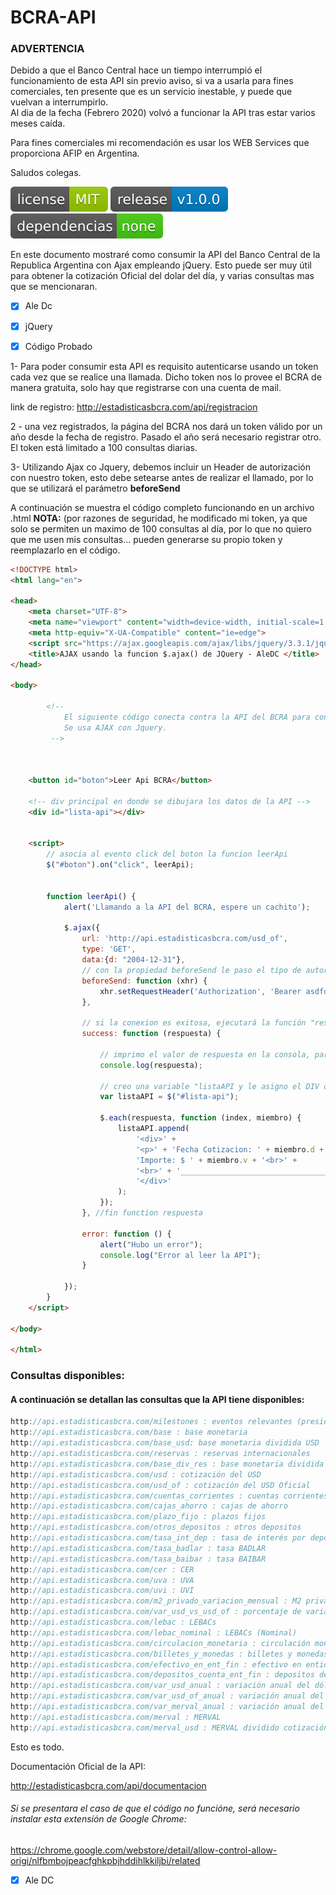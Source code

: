 # BCRA-API

### ADVERTENCIA

Debido a que el Banco Central hace un tiempo interrumpió el funcionamiento de esta API sin previo aviso, si va a usarla para fines comerciales, ten presente que es un servicio inestable, y puede que vuelvan a interrumpirlo.   
Al dia de la fecha (Febrero 2020)  volvó a funcionar la API tras estar varios meses caída.   

Para fines comerciales mi recomendación es usar los WEB Services que proporciona AFIP en Argentina.   

Saludos colegas.   


[![License](https://github.com/aledc7/Scrum-Certification/blob/master/recursos/mit-license.svg)](https://aledc.tk)
[![GitHub release](https://github.com/aledc7/Scrum-Certification/blob/master/recursos/release.svg)](https://aledc.tk)
[![Dependencies](https://github.com/aledc7/Scrum-Certification/blob/master/recursos/dependencias-none.svg)](https://aledc.tk)

En este documento mostraré como consumir la API del Banco Central de la Republica Argentina con Ajax empleando jQuery.
Esto puede ser muy útil para obtener la cotización Oficial del dolar del día, y varias consultas mas que se mencionaran.

- [x] Ale Dc
- [x] jQuery
- [x] Código Probado


1-  Para poder consumir esta API es requisito autenticarse usando un token cada vez que se realice una llamada.  Dicho token nos lo provee el BCRA de manera gratuita, solo hay que registrarse con una cuenta de mail.

link de registro:
http://estadisticasbcra.com/api/registracion


2 - una vez registrados, la página del BCRA nos dará un token válido por un año desde la fecha de registro. 
Pasado el año será necesario registrar otro. El token está limitado a 100 consultas diarias.

3- Utilizando Ajax co  Jquery, debemos incluir un Header de autorización con nuestro token, esto debe setearse antes de realizar el llamado, por lo que se utilizará el parámetro **beforeSend**   


A continuación se muestra el código completo funcionando en un archivo .html
__NOTA:__
(por razones de seguridad, he modificado mi token, ya que solo se permiten un maximo de 100 consultas al día, por lo que no quiero que me usen mis consultas... pueden generarse su propio token y reemplazarlo en el código.

```html
<!DOCTYPE html>
<html lang="en">

<head>
    <meta charset="UTF-8">
    <meta name="viewport" content="width=device-width, initial-scale=1.0">
    <meta http-equiv="X-UA-Compatible" content="ie=edge">
    <script src="https://ajax.googleapis.com/ajax/libs/jquery/3.3.1/jquery.min.js"></script>
    <title>AJAX usando la funcion $.ajax() de JQuery - AleDC </title>
</head>

<body>

        <!-- 
            El siguiente código conecta contra la API del BCRA para consultar la cotización del dolar, y luego la imprime en pantalla.
            Se usa AJAX con Jquery.
         -->



    <button id="boton">Leer Api BCRA</button>

    <!-- div principal en donde se dibujara los datos de la API -->
    <div id="lista-api"></div>


    <script>
        // asocia al evento click del boton la funcion leerApi 
        $("#boton").on("click", leerApi);


        function leerApi() {
            alert('Llamando a la API del BCRA, espere un cachito');

            $.ajax({
                url: 'http://api.estadisticasbcra.com/usd_of',
                type: 'GET',
                data:{d: "2004-12-31"},
                // con la propiedad beforeSend le paso el tipo de autorizacion, en este caso será 'Bearer'  y luego el token que registré en el BCRA
                beforeSend: function (xhr) {
                    xhr.setRequestHeader('Authorization', 'Bearer asdfqwerOiJIUzUxMiIsInR5cCI6IkpXVCJ9.eyJleHAiOjE1NzIzNzcxNTEsInR5cGUiOiJleHRlcm5hbCIsInVzZXIiOiJhbGVqYasdsgsdfWNhc3Ryb0Bob3RtYWlsLmNvbSJ9.TO2eejZIyHHRD3A_yEu7W0DcMdwmuaCwsNLNAgwHS2CzJ5e74IV3a05j--X9-F-mITbrCzFgY-GtQlFg4KtdfQ');
                },

                // si la conexion es exitosa, ejecutará la función "respuesta", definida allí mismo.
                success: function (respuesta) {

                    // imprimo el valor de respuesta en la consola, para debug.
                    console.log(respuesta);

                    // creo una variable "listaAPI y le asigno el DIV que definí arriba, con el "id:lista-api".
                    var listaAPI = $("#lista-api");

                    $.each(respuesta, function (index, miembro) {
                        listaAPI.append(
                            '<div>' +
                            '<p>' + 'Fecha Cotizacion: ' + miembro.d + '<br>' +
                            'Importe: $ ' + miembro.v + '<br>' +
                            '<br>' + '______________________________________' +
                            '</div>'
                        );
                    });
                }, //fin function respuesta

                error: function () {
                    alert("Hubo un error");
                    console.log("Error al leer la API");
                }

            });
        }
    </script>

</body>

</html>
```
### Consultas disponibles:

#### A continuación se detallan las consultas que la API tiene disponibles:

```js
http://api.estadisticasbcra.com/milestones : eventos relevantes (presidencia, ministros de economía, presidentes del BCRA, cepo al dólar)
http://api.estadisticasbcra.com/base : base monetaria
http://api.estadisticasbcra.com/base_usd: base monetaria dividida USD
http://api.estadisticasbcra.com/reservas : reservas internacionales
http://api.estadisticasbcra.com/base_div_res : base monetaria dividida reservas internacionales
http://api.estadisticasbcra.com/usd : cotización del USD
http://api.estadisticasbcra.com/usd_of : cotización del USD Oficial
http://api.estadisticasbcra.com/cuentas_corrientes : cuentas corrientes
http://api.estadisticasbcra.com/cajas_ahorro : cajas de ahorro
http://api.estadisticasbcra.com/plazo_fijo : plazos fijos
http://api.estadisticasbcra.com/otros_depositos : otros depositos
http://api.estadisticasbcra.com/tasa_int_dep : tasa de interés por depósitos
http://api.estadisticasbcra.com/tasa_badlar : tasa BADLAR
http://api.estadisticasbcra.com/tasa_baibar : tasa BAIBAR
http://api.estadisticasbcra.com/cer : CER
http://api.estadisticasbcra.com/uva : UVA
http://api.estadisticasbcra.com/uvi : UVI
http://api.estadisticasbcra.com/m2_privado_variacion_mensual : M2 privado variación mensual
http://api.estadisticasbcra.com/var_usd_vs_usd_of : porcentaje de variación entre la cotización del USD y el USD oficial
http://api.estadisticasbcra.com/lebac : LEBACs
http://api.estadisticasbcra.com/lebac_nominal : LEBACs (Nominal)
http://api.estadisticasbcra.com/circulacion_monetaria : circulación monetaria
http://api.estadisticasbcra.com/billetes_y_monedas : billetes y monedas
http://api.estadisticasbcra.com/efectivo_en_ent_fin : efectivo en entidades financieras
http://api.estadisticasbcra.com/depositos_cuenta_ent_fin : depositos de entidades financieras en cuenta del BCRA
http://api.estadisticasbcra.com/var_usd_anual : variación anual del dólar (porcentaje de variación de la cotización del dólar un año despues a la cotización de la fecha indicada)
http://api.estadisticasbcra.com/var_usd_of_anual : variación anual del dólar oficial (porcentaje de variación de la cotización del dólar oficial un año despues a la cotización de la fecha indicada)
http://api.estadisticasbcra.com/var_merval_anual : variación anual del MERVAL (porcentaje de variación del MERVAL un año despues al la cotización de la fecha indicada)
http://api.estadisticasbcra.com/merval : MERVAL
http://api.estadisticasbcra.com/merval_usd : MERVAL dividido cotización del USD
```


Esto es todo.

Documentación Oficial de la API:

http://estadisticasbcra.com/api/documentacion


###### Si se presentara el caso de que el código no funcióne, será necesario instalar esta extensión de Google Chrome:

https://chrome.google.com/webstore/detail/allow-control-allow-origi/nlfbmbojpeacfghkpbjhddihlkkiljbi/related





- [x] Ale DC



